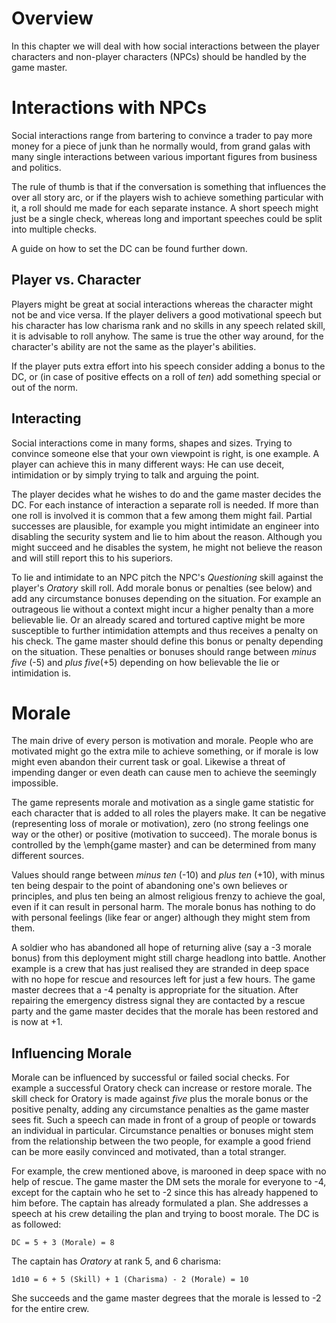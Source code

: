 # Overview

In this chapter we will deal with how social interactions between the player
characters and non-player characters (NPCs) should be handled by the game
master.

# Interactions with NPCs

Social interactions range from bartering to convince a trader to pay more
money for a piece of junk than he normally would, from grand galas with many
single interactions between various important figures from business and
politics.

The rule of thumb is that if the conversation is something that influences the
over all story arc, or if the players wish to achieve something particular
with it, a roll should me made for each separate instance. A short speech
might just be a single check, whereas long and important speeches could be
split into multiple checks.

A guide on how to set the DC can be found further down.

## Player vs. Character

Players might be great at social interactions whereas the character might not
be and vice versa. If the player delivers a good motivational speech but his
character has low charisma rank and no skills in any speech related skill, it
is advisable to roll anyhow. The same is true the other way around, for the
character's ability are not the same as the player's abilities.

If the player puts extra effort into his speech consider adding a bonus to
the DC, or (in case of positive effects on a roll of _ten_) add something
special or out of the norm.

## Interacting

Social interactions come in many forms, shapes and sizes. Trying to convince
someone else that your own viewpoint is right, is one example. A player can
achieve this in many different ways: He can use deceit, intimidation or by
simply trying to talk and arguing the point.

The player decides what he wishes to do and the game master decides the DC. For
each instance of interaction a separate roll is needed. If more than one roll
is involved it is common that a few among them might fail. Partial successes
are plausible, for example you might intimidate an engineer into disabling the
security system and lie to him about the reason. Although you might succeed
and he disables the system, he might not believe the reason and will still
report this to his superiors.

To lie and intimidate to an NPC pitch the NPC's _Questioning_ skill
against the player's _Oratory_ skill roll. Add morale bonus or penalties
(see below) and add any circumstance bonuses depending on the situation. For
example an outrageous lie without a context might incur a higher penalty than
a more believable lie. Or an already scared and tortured captive might be more
susceptible to further intimidation attempts and thus receives a penalty on
his check. The game master should define this bonus or penalty depending on the
situation. These penalties or bonuses should range between _minus five_
(-5) and _plus five_(+5) depending on how believable the lie or intimidation is.

# Morale

The main drive of every person is motivation and morale. People who are
motivated might go the extra mile to achieve something, or if morale is low
might even abandon their current task or goal. Likewise a threat of impending
danger or even death can cause men to achieve the seemingly impossible.

The game represents morale and motivation as a single game statistic for each
character that is added to all roles the players make. It can be negative
(representing loss of morale or motivation), zero (no strong feelings one way
or the other) or positive (motivation to succeed). The morale bonus is
controlled by the \emph{game master} and can be determined from many
different sources.

Values should range between _minus ten_ (-10) and _plus ten_ (+10),
with minus ten being despair to the point of abandoning one's own believes or
principles, and plus ten being an almost religious frenzy to achieve the
goal, even if it can result in personal harm. The morale bonus has nothing to
do with personal feelings (like fear or anger) although they might stem from
them.

A soldier who has abandoned all hope of returning alive (say a -3 morale
bonus) from this deployment might still charge headlong into battle. Another
example is a crew that has just realised they are stranded in deep space
with no hope for rescue and resources left for just a few hours. The
game master decrees that a -4 penalty is appropriate for the situation. After
repairing the emergency distress signal they are contacted by a rescue party
and the game master decides that the morale has been restored and is now at +1.

## Influencing Morale

Morale can be influenced by successful or failed social checks. For example
a successful Oratory check can increase or restore morale. The skill check for
Oratory is made against _five_ plus the morale bonus or the positive
penalty, adding any circumstance penalties as the game master sees fit. Such a
speech can made in front of a group of people or towards an individual in
particular. Circumstance penalties or bonuses might stem from the relationship
between the two people, for example a good friend can be more easily convinced
and motivated, than a total stranger.

For example, the crew mentioned above, is marooned in deep space with no help
of rescue. The game master the DM sets the morale for everyone to -4, except
for the captain who he set to -2 since this has already happened to him
before.  The captain has already formulated a plan. She addresses a speech at
his crew detailing the plan and trying to boost morale. The DC is as
followed:

```
DC = 5 + 3 (Morale) = 8
```

The captain has _Oratory_ at rank 5, and 6 charisma:

```
1d10 = 6 + 5 (Skill) + 1 (Charisma) - 2 (Morale) = 10
```

She succeeds and the game master degrees that the morale is lessed to -2 for
the entire crew.
